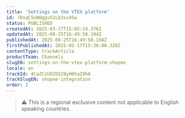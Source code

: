 ```yaml
---
title: 'Settings on the VTEX platform'
id: 70xqC5uNOggv51Lb3su45w
status: PUBLISHED
createdAt: 2025-03-17T15:05:24.376Z
updatedAt: 2025-08-25T16:49:58.194Z
publishedAt: 2025-08-25T16:49:58.194Z
firstPublishedAt: 2025-03-17T15:36:00.320Z
contentType: trackArticle
productTeam: Channels
slugEN: settings-on-the-vtex-platform-shopee
locale: en
trackId: 4CaZCzU9ZO1CByH0haZ9hA
trackSlugEN: shopee-integration
order: 2
---
```


> ⚠️ This is a regional exclusive content not applicable to English speaking countries.

